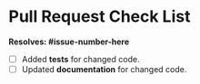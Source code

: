 # Pull Request Check List

**Resolves: #issue-number-here**

- [ ] Added **tests** for changed code.
- [ ] Updated **documentation** for changed code.
